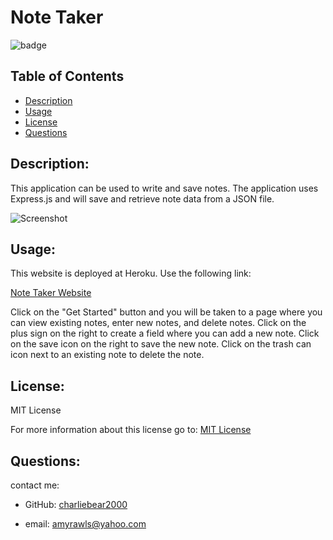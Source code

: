 # Note Taker

![badge](https://img.shields.io/badge/License-MIT-yellow.svg)

## Table of Contents
- [Description](#description)
- [Usage](#usage)
- [License](#license)
- [Questions](#questions)

## Description:

This application can be used to write and save notes. The application uses Express.js and will save and retrieve note data from a JSON file.

![Screenshot](https://user-images.githubusercontent.com/99057802/167524502-32a68de4-301f-4427-bf80-8dd27745e81d.png)

## Usage:
  
This website is deployed at Heroku. Use the following link:

[Note Taker Website](https://limitless-everglades-40036.herokuapp.com/)

Click on the "Get Started" button and you will be taken to a page where you can view existing notes, enter new notes, and delete notes. Click on the plus sign on the right to create a field where you can add a new note. Click on the save icon on the right to save the new note. Click on the trash can icon next to an existing note to delete the note.

## License:
MIT License

For more information about this license go to: [MIT License](https://choosealicense.com/licenses/mit//gpl-3.0/)

## Questions:
contact me:

- GitHub: [charliebear2000](https://github.com/charliebear2000)

- email: amyrawls@yahoo.com

  
